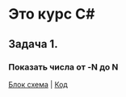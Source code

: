 
# Это курс С#

## Задача 1.
### Показать числа от -N до N

[Блок схема](diagram.drawio.png) | [Код](Program.cs)
